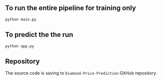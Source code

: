 ## To run the entire pipeline for training only

```bash
python main.py
```

## To predict the the run

```bash
python app.py
```

## Repository

The source code is saving to `Diamond-Price-Prediction` GitHub repository.